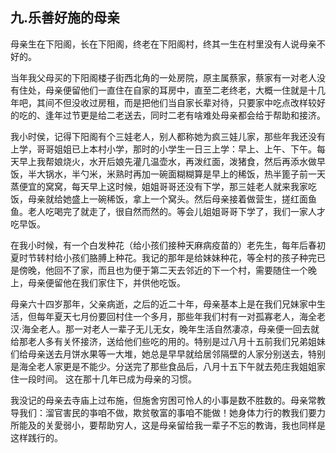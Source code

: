 ## 九.乐善好施的母亲

母亲生在下阳阁，长在下阳阁，终老在下阳阁村，终其一生在村里没有人说母亲不好的。

当年我父母买的下阳阁楼子街西北角的一处房院，原主属蔡家，蔡家有一对老人没有住处，母亲便留他们一直住在自家的耳房中，直至二老终老，大概一住就是十几年吧，其间不但没收过房租，而是把他们当自家长辈对待，只要家中吃点改样较好的吃的、逢年过节更是给二老送去，同时二老有啥难处母亲都会给于帮助和接济。

我小时侯，记得下阳阁有个三娃老人，别人都称她为疯三娃儿家，那些年我还没有上学，哥哥姐姐已上本村小学，那时的小学生一日三上学：早上、上午、下午。每天早上我帮娘烧火，水开后娘先灌几温壶水，再泼红面，泼猪食，然后再添水做早饭，半大锅水，半勺米，米熟时再加一碗面糊糊算是早上的稀饭，热半篦子前一天蒸便宜的窝窝，每天早上这时候，姐姐哥哥还没有下学，那三娃老人就来我家吃饭，母亲就给她盛上一碗稀饭，拿上一个窝头。然后母亲接着做营生，搓红面鱼鱼。老人吃喝完了就走了，很自然而然的。等会儿姐姐哥哥下学了，我们一家人才吃早饭。

在我小时候，有一个白发种花（给小孩们接种天麻病疫苗的）老先生，每年后春初夏时节转村给小孩们胳膊上种花。我记的那年是给妹妹种花，等全村的孩子种完已是傍晚，他回不了家，而且也为便于第二天去邻近的下一个村，需要随住一个晚上，母亲便留他在我们家住下，并供他吃饭。

母亲六十四岁那年，父亲病逝，之后的近二十年，母亲基本上是在我们兄妹家中生活，但每年夏天七月份要回村住一个多月，那些年我们村有一对孤寡老人，海全老汉·海全老人。那一对老人一辈子无儿无女，晚年生活自然凄凉，母亲便一回去就给那老人多有关怀接济，送给他们些吃的用的。特别是过八月十五前我们兄弟姐妹们给母亲送去月饼水果等一大堆，她总是早早就给居邻隔壁的人家分别送去，特别是海全老人家更是不能少。分送完了那些食品后，八月十五下午就去苑庄我姐姐家住一段时间。 这在那十几年已成为母亲的习惯。

我没记的母亲去寺庙上过布施，但施舍穷困可怜人的小事是数不胜数的。母亲常教导我们：溜官害民的亊咱不做，欺贫敬富的事咱不能做！她身体力行的教我们要力所能及的关愛弱小，要帮助穷人，这是母亲留给我一辈子不忘的教诲，我也同样是这样践行的。